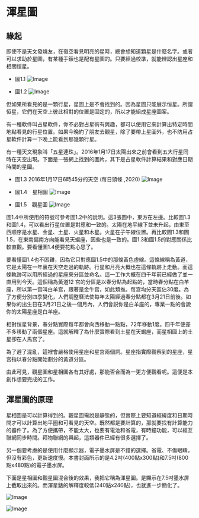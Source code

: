 # 渾星圖

## 緣起

即使不是天文發燒友，在亱空看見明亮的星時，總會想知道顆星是什麼名字。或者可以求助於星圖，有某種手錶也是配有星圖的。只要經過校準，就能辨認出星座和相關恒星。

- 圖1.1
 ![Image](https://github.com/kcfkwok2003/HunXingTu/blob/main/images/pic1.1.png?raw=true)

- 圖1.2
 ![Image](https://github.com/kcfkwok2003/HunXingTu/raw/main/images/pic1.2.png?raw=true)
 
 但如果所看見的是一顆行星，星圖上是不會找到的。因為星圖只能展示恒星。所謂恒星，它們在天空上彼此相對的位置是固定的，所以才能組成星座圖案。
 
 有一種軟件叫占星軟件，你不必對占星術有興趣，都可以使用它來計算出特定時間地點看見的行星位置。如果今晚約了朋友去觀星，除了要帶上星圖外，也不防用占星軟件計算一下晚上能看到那幾顆行星。

有一種天文現象叫「五星連珠」。2016年1月17日太陽出來之前會看到五大行星同時在天空出現。下面是一張網上找到的圖片，其下是占星軟件計算結果和對應日期時間的星圖。

- 圖1.3 2016年1月17日6時45分的天空 (每日頭條 ,2020)
![Image](https://github.com/kcfkwok2003/HunXingTu/raw/main/images/pic1.3.jpg?raw=true)

- 圖1.4　星相圖
![Image](https://github.com/kcfkwok2003/HunXingTu/raw/main/images/pic1.4.png?raw=true)

- 圖1.5　觀星圖
![Image](https://github.com/kcfkwok2003/HunXingTu/raw/main/images/pic1.5.png?raw=true)

圖1.4中所使用的符號可參考圖1.2中的說明。這3張圖中，東方在左邊。比較圖1.3和圖1.4，可以看出行星位置是對應和一致的。太陽在地平線下並未升起，由東至西顺序是水星、金星、土星、火星和木星。火星在子午線位置。再比較圖1.3和圖1.5，在東南偏南方向能看見天蝎座，因些也是一致的。圖1.3和圖1.5的對應關係比較直觀。要看懂圖1.4便要花點心思了。


要看懂圖1.4也不困難，因為它只對應圖1.5中的那條黃色虛線。這條線稱為黃道，它是太陽在一年裏在天空走過的軌跡。行星和月亮大概也在這條軌跡上走動。而這條軌跡可以用所經過的星座來分區並命名。這一工作大概在四千年前已經做了並一直用到今天。這個稱為黃道12 宫的分區是以春分點為起點的，當時春分點在白羊座，所以第一宫叫白羊宫，跟著是金牛宫，如此類推。每宫均分天區佔30度。為了方便分別四季變化，人們調整曆法使每年太陽經過春分點都在3月21日前後。如果你的出生日在3月21日之後一個月內，人們會説你是白羊座的，專業一點的會說你的太陽星座是白羊座。

相對恒星背景，春分點實際每年都會向西移動一點點，72年移動1度。四千年便差不多移動了兩個星座。這就解釋了為什麼實際看到土星在天蝎座，而星相圖上的土星卻在人馬宫了。

為了避了混亂，這裡會嚴格使用星座和星宫兩個詞。星座指實際觀察到的星座，星宫指以春分點開始劃分的黃道分區。

由此可見，觀星圖和星相圖各有其好處，那能否合而為一更方便觀看呢。這便是本創作想要完成的工作。


## 渾星圖的原理

星相圖是可以計算得到的。觀星圖需說是靜態的，但實際上要知道經緯度和日期時間才可以計算出地平圏和可看見的天空。既然都是要計算的，那就要找有計算能力的器件了。為了方便攜帶，不能太大，也要有電池和省電，有時鐘功能，可以經互聯網同步時間。拜物聯網的興起，這類器件已經有很多選擇了。

另一個要考慮的是使用什麼顯示器，電子墨水屏是不錯的選擇。省電、不傷眼睛，但沒有彩色，更新速度慢。本書封面所示的是4.2吋(400點x300點)和7.5吋(800點x480點)的電子墨水屏。

下面是星相圖和觀星圖混合後的效果，我把它稱為渾星圖。是顯示在7.5吋墨水屏上截取出來的。而渾星錶的解釋度較低(240點x240點)，也就進一步簡化了。

![Image](images/pic1.6.png)

![Image](images/pic1.7.png)

